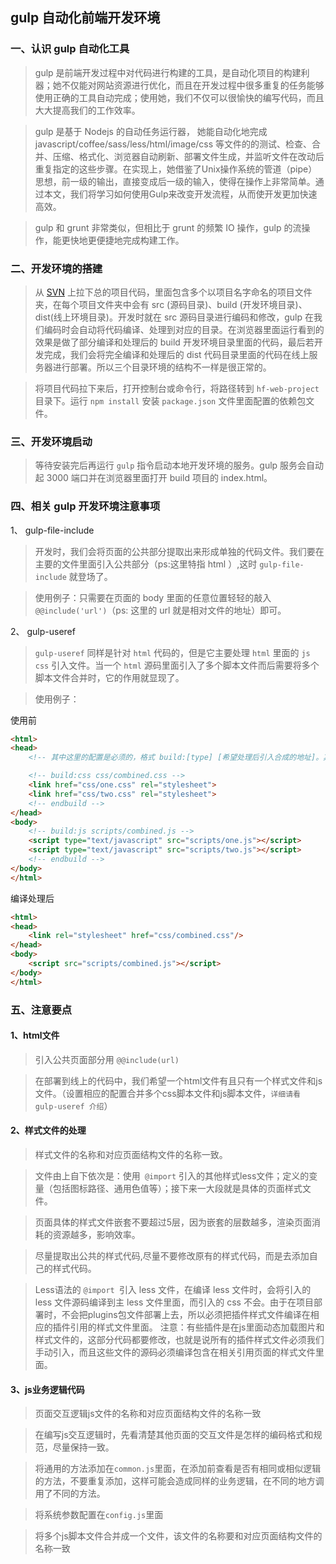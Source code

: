## gulp 自动化前端开发环境

### 一、认识 gulp 自动化工具

> gulp 是前端开发过程中对代码进行构建的工具，是自动化项目的构建利器；她不仅能对网站资源进行优化，而且在开发过程中很多重复的任务能够使用正确的工具自动完成；使用她，我们不仅可以很愉快的编写代码，而且大大提高我们的工作效率。

> gulp 是基于 Nodejs 的自动任务运行器， 她能自动化地完成 javascript/coffee/sass/less/html/image/css 等文件的的测试、检查、合并、压缩、格式化、浏览器自动刷新、部署文件生成，并监听文件在改动后重复指定的这些步骤。在实现上，她借鉴了Unix操作系统的管道（pipe）思想，前一级的输出，直接变成后一级的输入，使得在操作上非常简单。通过本文，我们将学习如何使用Gulp来改变开发流程，从而使开发更加快速高效。

> gulp 和 grunt 非常类似，但相比于 grunt 的频繁 IO 操作，gulp 的流操作，能更快地更便捷地完成构建工作。

### 二、开发环境的搭建

> 从 [SVN](svn://10.10.188.100/hf-web-project) 上拉下总的项目代码，里面包含多个以项目名字命名的项目文件夹，在每个项目文件夹中会有 src (源码目录)、build (开发环境目录)、dist(线上环境目录)。开发时就在 src 源码目录进行编码和修改，gulp 在我们编码时会自动将代码编译、处理到对应的目录。在浏览器里面运行看到的效果是做了部分编译和处理后的 build 开发环境目录里面的代码，最后若开发完成，我们会将完全编译和处理后的 dist 代码目录里面的代码在线上服务器进行部署。所以三个目录环境的结构不一样是很正常的。

> 将项目代码拉下来后，打开控制台或命令行，将路径转到 `hf-web-project` 目录下。运行 `npm install` 安装 `package.json` 文件里面配置的依赖包文件。

### 三、开发环境启动

> 等待安装完后再运行 `gulp` 指令启动本地开发环境的服务。gulp 服务会自动起 3000 端口并在浏览器里面打开 build 项目的 index.html。

### 四、相关 gulp 开发环境注意事项

1、 gulp-file-include

> 开发时，我们会将页面的公共部分提取出来形成单独的代码文件。我们要在主要的文件里面引入公共部分（ps:这里特指 html ）,这时 `gulp-file-include` 就登场了。

> 使用例子：只需要在页面的 body 里面的任意位置轻轻的敲入 `@@include('url')`（ps: 这里的 url 就是相对文件的地址）即可。

2、 gulp-useref

> `gulp-useref` 同样是针对 `html` 代码的，但是它主要处理 `html` 里面的 `js` `css` 引入文件。当一个 `html` 源码里面引入了多个脚本文件而后需要将多个脚本文件合并时，它的作用就显现了。

> 使用例子：

使用前
```html
<html>
<head>
    <!-- 其中这里的配置是必须的，格式 build:[type] [希望处理后引入合成的地址]。其中的 type 包含 css/js/remove -->

    <!-- build:css css/combined.css -->
    <link href="css/one.css" rel="stylesheet">
    <link href="css/two.css" rel="stylesheet">
    <!-- endbuild -->
</head>
<body>
    <!-- build:js scripts/combined.js -->
    <script type="text/javascript" src="scripts/one.js"></script> 
    <script type="text/javascript" src="scripts/two.js"></script> 
    <!-- endbuild -->
</body>
</html>
```

编译处理后
```html
<html>
<head>
    <link rel="stylesheet" href="css/combined.css"/>
</head>
<body>
    <script src="scripts/combined.js"></script> 
</body>
</html>
```

### 五、注意要点

#### 1、html文件

> 引入公共页面部分用 `@@include(url)`

> 在部署到线上的代码中，我们希望一个html文件有且只有一个样式文件和js文件。（设置相应的配置合并多个css脚本文件和js脚本文件，`详细请看 gulp-useref 介绍`）


#### 2、样式文件的处理

> 样式文件的名称和对应页面结构文件的名称一致。

> 文件由上自下依次是：使用` @import` 引入的其他样式less文件；定义的变量（包括图标路径、通用色值等）；接下来一大段就是具体的页面样式文件。

> 页面具体的样式文件嵌套不要超过5层，因为嵌套的层数越多，渲染页面消耗的资源越多，影响效率。

> 尽量提取出公共的样式代码,尽量不要修改原有的样式代码，而是去添加自己的样式代码。

> Less语法的 `@import `引入 less 文件，在编译 less 文件时，会将引入的less 文件源码编译到主 less 文件里面，而引入的 css 不会。由于在项目部署时，不会把plugins包文件部署上去，所以必须把插件样式文件编译在相应的插件引用的样式文件里面。
注意：有些插件是在js里面动态加载图片和样式文件的，这部分代码都要修改，也就是说所有的插件样式文件必须我们手动引入，而且这些文件的源码必须编译包含在相关引用页面的样式文件里面。

#### 3、js业务逻辑代码

> 页面交互逻辑js文件的名称和对应页面结构文件的名称一致

> 在编写js交互逻辑时，先看清楚其他页面的交互文件是怎样的编码格式和规范，尽量保持一致。

> 将通用的方法添加在`common.js`里面，在添加前查看是否有相同或相似逻辑的方法，不要重复添加，这样可能会造成同样的业务逻辑，在不同的地方调用了不同的方法。

> 将系统参数配置在`config.js`里面

> 将多个js脚本文件合并成一个文件，该文件的名称要和对应页面结构文件的名称一致

